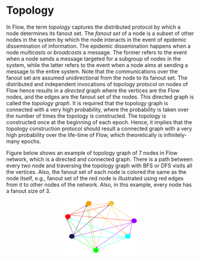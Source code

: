# Topology
In Flow, the term _topology_ captures the distributed protocol by which a node determines its
fanout set. The _fanout set_ of a node is a subset of other nodes in the system by which the node 
interacts in the event of epidemic dissemination of information. The epidemic dissemination happens when a 
node _multicasts_ or _broadcasts_ a message. The former refers to the event when a node sends a message
targeted for a subgroup of nodes in the system, while the latter refers to the event when a node aims at sending
a message to the entire system. Note that the communications over the fanout set are assumed unidirectional from the 
node to its fanout set. The distributed and independent invocations of topology protocol on nodes of Flow
hence results in a _directed_ graph where the vertices are the Flow nodes, and the edges are the fanout set of the nodes.
This directed graph is called the _topology graph_. It is required that the topology graph is connected with a very
high probability, where the probability is taken over the number of times the topology is constructed. The topology is constructed
once at the beginning of each epoch. Hence, it implies that the topology construction protocol should result a connected graph with a very
high probability over the life-time of Flow, which theoretically is infinitely-many epochs.

Figure below shows an example of topology graph of 7 nodes in Flow network, which is a directed and connected graph. There is a path between every 
two node and traversing the topology graph with BFS or DFS visits all the vertices. Also, the fanout set of each node is colored the same 
as the node itself, e.g., fanout set of the red node is illustrated using red edges from it to other nodes of the network. Also, in this example, 
every node has a fanout size of 3. 

<p align="center">
  <img src="topology.svg" alt="drawing" width="200"/>
</p>
